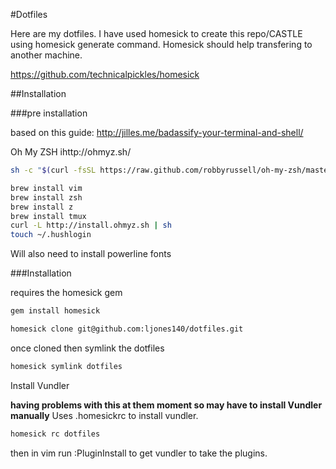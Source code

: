 #Dotfiles

Here are my dotfiles. I have used homesick to create this repo/CASTLE using
homesick generate command. Homesick should help transfering to another machine.

https://github.com/technicalpickles/homesick

##Installation

###pre installation

based on this guide: http://jilles.me/badassify-your-terminal-and-shell/

Oh My ZSH ihttp://ohmyz.sh/
```sh
sh -c "$(curl -fsSL https://raw.github.com/robbyrussell/oh-my-zsh/master/tools/install.sh)"
```

```sh
brew install vim
brew install zsh
brew install z
brew install tmux
curl -L http://install.ohmyz.sh | sh
touch ~/.hushlogin
```

Will also need to install powerline fonts

###Installation

requires the homesick gem
```sh
gem install homesick
```
```sh
homesick clone git@github.com:ljones140/dotfiles.git
```
once cloned then symlink the dotfiles
```sh
homesick symlink dotfiles
```
Install Vundler

**having problems with this at them moment so may have to install Vundler
manually**
Uses .homesickrc to install vundler.
```sh
homesick rc dotfiles
```
then in vim run :PluginInstall to get vundler to take the plugins.

